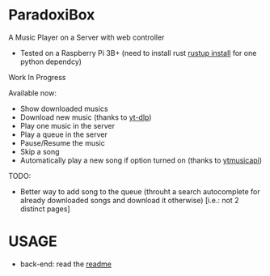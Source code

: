 # ParadoxiBox

A Music Player on a Server with web controller

- Tested on a Raspberry Pi 3B+ (need to install rust [rustup install](https://www.rust-lang.org/tools/install) for one python dependcy)

Work In Progress

Available now:
- Show downloaded musics
- Download new music (thanks to [yt-dlp](https://github.com/yt-dlp/yt-dlp))
- Play one music in the server
- Play a queue in the server
- Pause/Resume the music
- Skip a song
- Automatically play a new song if option turned on (thanks to [ytmusicapi](https://ytmusicapi.readthedocs.io))

TODO:
- Better way to add song to the queue (throuht a search autocomplete for already downloaded songs and download it otherwise) [i.e.: not 2 distinct pages]

# USAGE

- back-end: read the [readme](./back/README.md)
